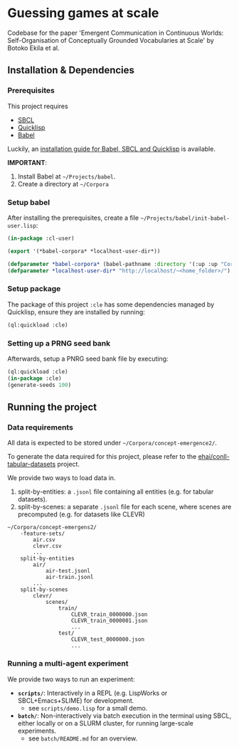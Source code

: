 # Guessing games at scale

Codebase for the paper 'Emergent Communication in Continuous Worlds: Self-Organisation of Conceptually Grounded Vocabularies at Scale' by Botoko Ekila et al.

## Installation & Dependencies

### Prerequisites

This project requires

- [SBCL](http://www.sbcl.org/)
- [Quicklisp](https://www.quicklisp.org/beta/)
- [Babel](https://gitlab.ai.vub.ac.be/ehai/babel)

Luckily, an [installation guide for Babel, SBCL and Quicklisp](https://emergent-languages.org/wiki/docs/installation/installation.html) is available.

**IMPORTANT**:

1. Install Babel at `~/Projects/babel`.
2. Create a directory at `~/Corpora`

### Setup babel

After installing the prerequisites, create a file `~/Projects/babel/init-babel-user.lisp`:

```lisp
(in-package :cl-user)

(export '(*babel-corpora* *localhost-user-dir*))

(defparameter *babel-corpora* (babel-pathname :directory '(:up :up "Corpora")))
(defparameter *localhost-user-dir* "http://localhost/~<home_folder>/")
```

### Setup package

The package of this project `:cle` has some dependencies managed by Quicklisp, ensure they are installed by running:

```lisp
(ql:quickload :cle)
```

### Setting up a PRNG seed bank

Afterwards, setup a PNRG seed bank file by executing:

```lisp
(ql:quickload :cle)
(in-package :cle)
(generate-seeds 100)
```

## Running the project

### Data requirements

All data is expected to be stored under `~/Corpora/concept-emergence2/`.

To generate the data required for this project, please refer to the [ehai/conll-tabular-datasets](https://gitlab.ai.vub.ac.be/ehai/conll-tabular-datasets) project.

We provide two ways to load data in.

1. split-by-entities: a `.jsonl` file containing all entities (e.g. for tabular datasets).
2. split-by-scenes: a separate `.jsonl` file for each scene, where scenes are precomputed (e.g. for datasets like CLEVR)

```
~/Corpora/concept-emergens2/
    -feature-sets/
        air.csv
        clevr.csv
        ...
    split-by-entities
        air/
            air-test.jsonl
            air-train.jsonl
        ...
    split-by-scenes
        clevr/
            scenes/
                train/
                    CLEVR_train_0000000.json
                    CLEVR_train_0000001.json
                    ...
                test/
                    CLEVR_test_0000000.json
                    ...
```

### Running a multi-agent experiment

We provide two ways to run an experiment:

- **`scripts/`**: Interactively in a REPL (e.g. LispWorks or SBCL+Emacs+SLIME) for development.
  - see `scripts/demo.lisp` for a small demo.
- **`batch/`**: Non-interactively via batch execution in the terminal using SBCL, either locally or on a SLURM cluster, for running large-scale experiments.
  - see `batch/README.md` for an overview.
